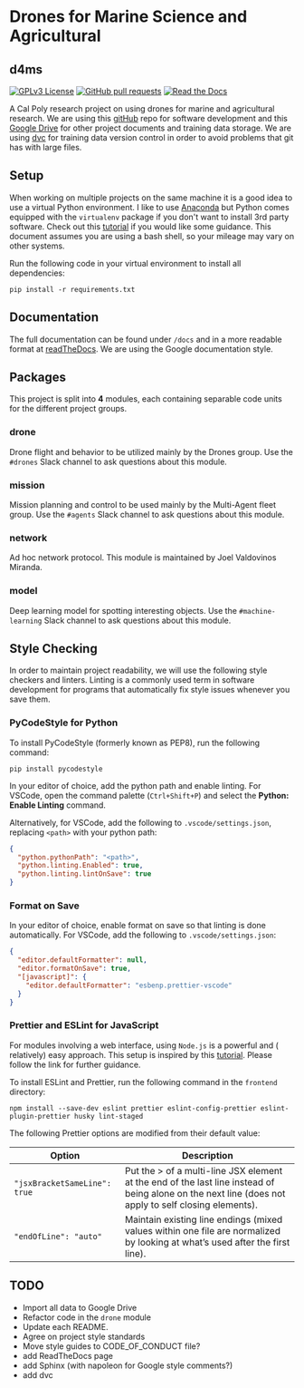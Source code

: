 # Drones for Marine Science and Agricultural

## d4ms
[![GPLv3 License](https://img.shields.io/badge/License-GPL%20v3-yellow.svg)](https://opensource.org/licenses/)
[![GitHub pull requests](https://img.shields.io/github/issues-pr/cdnjs/cdnjs.svg?style=flat)]()
[![Read the Docs](https://readthedocs.org/projects/yt2mp3/badge/?version=latest)](link)


A Cal Poly research project on using drones for marine and agricultural
research. We are using this [gitHub](link) repo for software development and
this [Google Drive](https://drive.google.com/drive/folders/1CnEYAmkELO2a23fZwlhrstGxjyTkJW6a)
for other project documents and training data storage. We are
using [dvc](https://dvc.org/) for training data version control in order to
avoid problems that git has with large files.

## Setup

When working on multiple projects on the same machine it is a good idea to use a
virtual Python environment. I like to
use [Anaconda](https://docs.conda.io/projects/conda/en/latest/user-guide/tasks/manage-environments.html)
but Python comes equipped with the `virtualenv` package if you don't want to
install 3rd party software. Check out
this [tutorial](https://realpython.com/python-virtual-environments-a-primer/) if
you would like some guidance. This document assumes you are using a bash shell,
so your mileage may vary on other systems.

Run the following code in your virtual environment to install all dependencies:

```
pip install -r requirements.txt
```

## Documentation

The full documentation can be found under `/docs` and in a more readable format
at [readTheDocs](link). We are using the Google documentation style.

## Packages

This project is split into **4** modules, each containing separable code units
for the different project groups.

### drone

Drone flight and behavior to be utilized mainly by the Drones group. Use
the `#drones` Slack channel to ask questions about this module.

### mission

Mission planning and control to be used mainly by the Multi-Agent fleet group.
Use the `#agents` Slack channel to ask questions about this module.

### network

Ad hoc network protocol. This module is maintained by Joel Valdovinos Miranda.

### model

Deep learning model for spotting interesting objects. Use
the `#machine-learning` Slack channel to ask questions about this module.

## Style Checking

In order to maintain project readability, we will use the following style
checkers and linters. Linting is a commonly used term in software development
for programs that automatically fix style issues whenever you save them.

### PyCodeStyle for Python

To install PyCodeStyle (formerly known as PEP8), run the following command:

```
pip install pycodestyle
```

In your editor of choice, add the python path and enable linting. For VSCode,
open the command palette (`Ctrl+Shift+P`)
and select the **Python: Enable Linting** command.

Alternatively, for VSCode, add the following to
`.vscode/settings.json`, replacing `<path>` with your python path:

```json
{
  "python.pythonPath": "<path>",
  "python.linting.Enabled": true,
  "python.linting.lintOnSave": true
}
```

### Format on Save

In your editor of choice, enable format on save so that linting is done
automatically. For VSCode, add the following to `.vscode/settings.json`:

```json
{
  "editor.defaultFormatter": null,
  "editor.formatOnSave": true,
  "[javascript]": {
    "editor.defaultFormatter": "esbenp.prettier-vscode"
  }
}
```

### Prettier and ESLint for JavaScript

For modules involving a web interface, using `Node.js` is a powerful and (
relatively) easy approach. This setup is inspired by
this [tutorial](https://thomaslombart.com/setup-eslint-prettier-react/). Please
follow the link for further guidance.

To install ESLint and Prettier, run the following command in the `frontend`
directory:

```
npm install --save-dev eslint prettier eslint-config-prettier eslint-plugin-prettier husky lint-staged
```

The following Prettier options are modified from their default value:

| Option | Description | 
| ------ | ----------- | 
| `"jsxBracketSameLine": true` | Put the > of a multi-line JSX element at the end of the last line instead of being alone on the next line (does not apply to self closing elements). |
| `"endOfLine": "auto"` | Maintain existing line endings (mixed values within one file are normalized by looking at what’s used after the first line). |


## TODO
* Import all data to Google Drive
* Refactor code in the `drone` module
* Update each README.
* Agree on project style standards
* Move style guides to CODE_OF_CONDUCT file?
* add ReadTheDocs page
* add Sphinx (with napoleon for Google style comments?)
* add dvc
